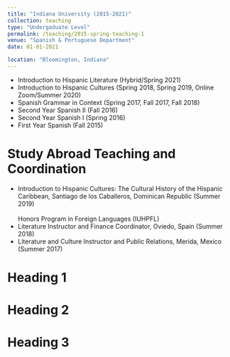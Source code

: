 ```yaml
---
title: "Indiana University (2015-2021)"
collection: teaching
type: "Undergaduate Level"
permalink: /teaching/2015-spring-teaching-1
venue: "Spanish & Portuguese Department"
date: 01-01-2021

location: "Bloomington, Indiana"
---
```


* Introduction to Hispanic Literature (Hybrid/Spring 2021)
* Introduction to Hispanic Cultures (Spring 2018, Spring 2019, Online Zoom/Summer 2020)
* Spanish Grammar in Context (Spring 2017, Fall 2017, Fall 2018)
* Second Year Spanish II (Fall 2016)
* Second Year Spanish I (Spring 2016)
* First Year Spanish (Fall 2015)  
# Study Abroad Teaching and Coordination
* Introduction to Hispanic Cultures: The Cultural History of the Hispanic Caribbean, Santiago de los Caballeros, Dominican Republic (Summer 2019)  
<br> Honors Program in Foreign Languages (IUHPFL)
* Literature Instructor and Finance Coordinator, Oviedo, Spain (Summer 2018)
* Literature and Culture Instructor and Public Relations, Merida, Mexico (Summer 2017)


Heading 1
======

Heading 2
======

Heading 3
======

